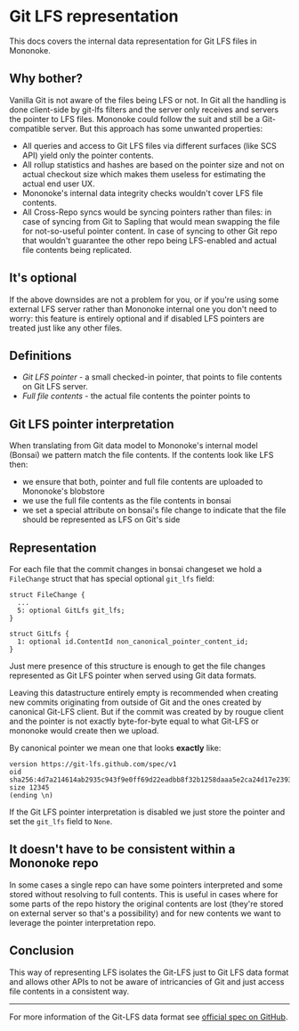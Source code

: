 # Git LFS representation

This docs covers the internal data representation for Git LFS files in Mononoke.

## Why bother?

Vanilla Git is not aware of the files being LFS or not. In Git all the handling is done client-side
by git-lfs filters and the server only receives and servers the pointer to LFS files. Mononoke could
follow the suit and still be a Git-compatible server. But this approach has some unwanted properties:

 * All queries and access to Git LFS files via different surfaces (like SCS API) yield only the pointer contents.
 * All rollup statistics and hashes are based on the pointer size and not on actual checkout size
   which makes them useless for estimating the actual end user UX.
 * Mononoke's internal data integrity checks wouldn't cover LFS file contents.
 * All Cross-Repo syncs would be syncing pointers rather than files: in case of syncing from Git to
   Sapling that would mean swapping the file for not-so-useful pointer content. In case of syncing
   to other Git repo that wouldn't guarantee the other repo being LFS-enabled and actual file contents
   being replicated.

## It's optional

If the above downsides are not a problem for you, or if you're using some external LFS server rather
than Mononoke internal one you don't need to worry: this feature is entirely optional and if disabled
LFS pointers are treated just like any other files.

## Definitions
 * *Git LFS pointer* - a small checked-in pointer, that points to file contents on Git LFS server.
 * *Full file contents* - the actual file contents the pointer points to

## Git LFS pointer interpretation

When translating from Git data model to Mononoke's internal model (Bonsai) we pattern match the file contents.
If the contents look like LFS then:
 * we ensure that both, pointer and full file contents are uploaded to Mononoke's blobstore
 * we use the full file contents as the file contents in bonsai
 * we set a special attribute on bonsai's file change to indicate that the file should be represented as LFS
   on Git's side

## Representation

For each file that the commit changes in bonsai changeset we hold a `FileChange` struct that has
special optional `git_lfs` field:

```
struct FileChange {
  ...
  5: optional GitLfs git_lfs;
}

struct GitLfs {
  1: optional id.ContentId non_canonical_pointer_content_id;
}
```

Just mere presence of this structure is enough to get the file changes represented as Git LFS
pointer when served using Git data formats.

Leaving this datastructure entirely empty is recommended when creating new commits originating from
outside of Git and the ones created by canonical Git-LFS client.  But if the commit was created by
by rougue client and the pointer is not exactly byte-for-byte equal to what Git-LFS or mononoke
would create then we upload.

By canonical pointer we mean one that looks **exactly** like:
```
version https://git-lfs.github.com/spec/v1
oid sha256:4d7a214614ab2935c943f9e0ff69d22eadbb8f32b1258daaa5e2ca24d17e2393
size 12345
(ending \n)
```

If the Git LFS pointer interpretation is disabled we just store the pointer and set the `git_lfs` field to `None`.

## It doesn't have to be consistent within a Mononoke repo

In some cases a single repo can have some pointers interpreted and some stored without resolving to
full contents. This is useful in cases where for some parts of the repo history the original
contents are lost (they're stored on external server so that's a possibility) and for new contents we
want to leverage the pointer interpretation repo.

## Conclusion

This way of representing LFS isolates the Git-LFS just to Git LFS data format and allows other APIs
to not be aware of intricancies of Git and just access file contents in a consistent way.

-----

For more information of the Git-LFS data format see [official spec on GitHub](https://github.com/git-lfs/git-lfs/blob/main/docs/spec.md).
